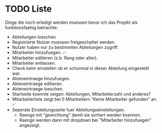 # TODO Liste 
Dinge die noch erledigt werden muessen bevor ich das Projekt als funktionsfaehig betrachte:

- Abteilungen loeschen
- Registrierte Nutzer muessen freigeschaltet werden.
- Nutzer haben nur zu bestimmten Abteilungen zugriff.
- Mitarbeiter hinzufuegen. ✅
- Mitarbeiter editieren (z.b. Rang oder alter).
- Mitarbeiter entlassen.
- Check beim einstellen ob er schonmal in dieser Abteilung eingestellt war.
- Akteneintraege hinzufuegen.
- Akteneintraege editieren.
- Akteneintraege loeschen.
- Startseite koennte zeigen: Abteilungen, Mitarbeiterzahl und anderes?
- Mitarbeiterliste zeigt bei 0 Mitarbeitern "Keine Mitarbeiter gefunden" an. ✅
- Seperate Einstellungsseite fuer Abteilungseinstellungen.
    - Raenge mit "gewichtung" damit sie sortiert werden koennen.
    - Raenge werden dann mit dropdown bei "Mitarbeiter hinzufuegen" angezeigt.
